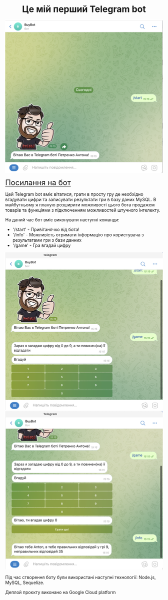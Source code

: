 <h1 style="text-align:center">Це мій перший Telegram bot</h1>

![Screen Telegram bot's](<Знімок екрана 2024-01-15 о 15.15.11.png>)

<a href="https://t.me/antUkrBuy_bot" style="font-size:24px;">Посилання на бот</a>

<p>Цей Telegram bot вміє вітатися, грати в просту гру де необхідно вгадувати цифри та записувати результати гри в базу даних MySQL. В майбутньому я планую розширити можливості цього бота продажем товарів та функціями з підключенням можливостей штучного інтелекту.</p>
<p>На даний час бот вміє виконувати наступні команди:</p>
<ul>
<li>'/start' - Привітанячко від бота!</li>
<li>'/info' - Можливість отримати інформацію про користувача з результатами гри з бази данних</li>
<li>'/game' - Гра вгадай цифру</li></ul>

![Alt text](<Знімок екрана 2024-01-15 о 15.15.36.png>)
![Alt text](<Знімок екрана 2024-01-15 о 15.15.57.png>)

<p>Під час створення боту були використані наступні технології: Node.js, MySQL, Sequelize.</p><p>Деплой проєкту виконано на Google Cloud platform</p>
